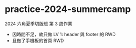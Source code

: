 # practice-2024-summercamp
2024 六角夏季切版班 第 3 周作業
- 因時間不足，故只做 LV 1: header 與 footer 的 RWD
- 且做了手機板的首頁 RWD 
